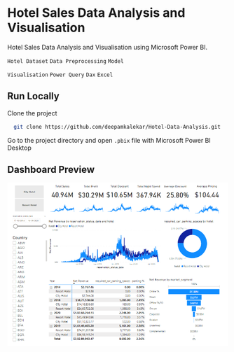 
# Hotel Sales Data Analysis and Visualisation
Hotel Sales Data Analysis and Visualisation using Microsoft Power BI.

`Hotel Dataset` `Data Preprocessing` `Model` 
 
 `Visualisation` `Power Query` `Dax` `Excel`
## Run Locally

Clone the project

```bash
  git clone https://github.com/deepamkalekar/Hotel-Data-Analysis.git
```

Go to the project directory and open ``` .pbix ``` file with Microsoft Power BI Desktop



  ## Dashboard Preview

![Dashboard](https://github.com/deepamkalekar/Hotel-Data-Analysis/blob/master/Hotel-Data-Analysis-PowerBI-Dashboard.png)

    
